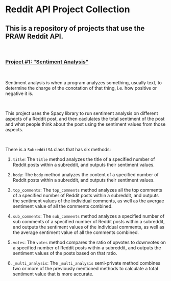 # **Reddit API Project Collection**

## This is a repository of projects that use the PRAW Reddit API.

<br>

### <u> Project #1: "Sentiment Analysis" </u>

<br>

Sentiment analysis is when a program analyzes something, usually text, to determine the charge of the conotation of that thing, i.e. how positive or negative it is.

<br>

This project uses the Spacy library to run sentiment analysis on different aspects of a Reddit post, and then caclulates the total sentiment of the post and what people think about the post using the sentiment values from those aspects.

<br>

There is a `SubredditSA` class that has six methods:

1. `title`: The `title` method analyzes the title of a specified number of Reddit posts within a subreddit, and outputs their sentiment values.

2. `body`: The `body` method analyzes the content of a specified number of Reddit posts within a subreddit, and outputs their sentiment values.

3. `top_comments`: The `top_comments` method analyzes all the top comments of a specified number of Reddit posts within a subreddit, and outputs the sentiment values of the individual comments, as well as the avergae sentiment value of all the comments combined.

4. `sub_comments`: The `sub_comments` method analyzes a specified number of sub comments of a specified number of Reddit posts within a subreddit, and outputs the sentiment values of the individual comments, as well as the average sentiment value of all the comments combined.

5. `votes`: The `votes` method compares the ratio of upvotes to downvotes on a specified number of Reddit posts within a subreddit, and outputs the sentiment values of the posts based on that ratio.

6. `_multi_analysis`: The `_multi_analysis` semi-private method combines two or more of the previously mentioned methods to calculate a total sentiment value that is more accurate.
